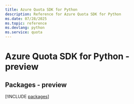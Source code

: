 ```yaml
---
title: Azure Quota SDK for Python
description: Reference for Azure Quota SDK for Python
ms.date: 07/28/2025
ms.topic: reference
ms.devlang: python
ms.service: quota
---
```

# Azure Quota SDK for Python - preview
## Packages - preview
[!INCLUDE [packages](quota-index.md)]